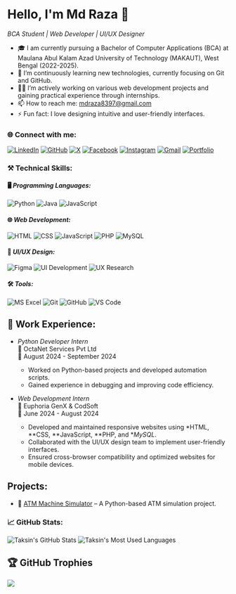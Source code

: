 # Hello, I'm Md Raza 👋

*BCA Student | Web Developer | UI/UX Designer*

- 🎓 I am currently pursuing a Bachelor of Computer Applications (BCA) at Maulana Abul Kalam Azad University of Technology (MAKAUT), West Bengal (2022-2025).
- 🌱 I’m continuously learning new technologies, currently focusing on Git and GitHub.
- 👨‍💻 I’m actively working on various web development projects and gaining practical experience through internships.
- 📫 How to reach me: [mdraza8397@gmail.com](mailto:mdraza8397@gmail.com)
- ⚡ Fun fact: I love designing intuitive and user-friendly interfaces.

### 🌐 Connect with me:
[![LinkedIn](https://img.shields.io/badge/LinkedIn-%230077B5.svg?style=for-the-badge&logo=linkedin&logoColor=white)](https://www.linkedin.com/in/md-raza01/)
[![GitHub](https://img.shields.io/badge/GitHub-%23121011.svg?style=for-the-badge&logo=github&logoColor=white)](https://github.com/mdraza77)
[![X](https://img.shields.io/badge/X-%231DA1F2.svg?style=for-the-badge&logo=x&logoColor=white)](https://x.com/MdRaza01)
[![Facebook](https://img.shields.io/badge/Facebook-%231877F2.svg?style=for-the-badge&logo=facebook&logoColor=white)](https://facebook.com)
[![Instagram](https://img.shields.io/badge/Instagram-%23E4405F.svg?style=for-the-badge&logo=instagram&logoColor=white)](https://www.instagram.com)
[![Gmail](https://img.shields.io/badge/Gmail-D14836?style=for-the-badge&logo=gmail&logoColor=white)](mailto:mdraza8397@gmail.com)
[![Portfolio](https://img.shields.io/badge/Portfolio-%23000000.svg?style=for-the-badge&logo=netlify&logoColor=white)](https://mdraza77.github.io/Portfolio/)


### ⚒ Technical Skills:

#### 🖥 *Programming Languages:*
![Python](https://img.shields.io/badge/Python-%233776AB.svg?style=for-the-badge&logo=python&logoColor=white)
![Java](https://img.shields.io/badge/Java-%23ED8B00.svg?style=for-the-badge&logo=java&logoColor=white)
![JavaScript](https://img.shields.io/badge/JavaScript-%23F7DF1E.svg?style=for-the-badge&logo=javascript&logoColor=black)

#### 🌐 *Web Development:*
![HTML](https://img.shields.io/badge/HTML-%23E34F26.svg?style=for-the-badge&logo=html5&logoColor=white)
![CSS](https://img.shields.io/badge/CSS-%231572B6.svg?style=for-the-badge&logo=css3&logoColor=white)
![JavaScript](https://img.shields.io/badge/JavaScript-%23F7DF1E.svg?style=for-the-badge&logo=javascript&logoColor=black)
![PHP](https://img.shields.io/badge/PHP-%23777BB4.svg?style=for-the-badge&logo=php&logoColor=white)
![MySQL](https://img.shields.io/badge/MySQL-%2300f.svg?style=for-the-badge&logo=mysql&logoColor=white)

#### 🎨 *UI/UX Design:*
![Figma](https://img.shields.io/badge/Figma-%2300D1FF.svg?style=for-the-badge&logo=figma&logoColor=white)
![UI Development](https://img.shields.io/badge/UI%20Development-%2300D1FF.svg?style=for-the-badge&logo=uxpin&logoColor=white)
![UX Research](https://img.shields.io/badge/UX%20Research-%23F24E1E.svg?style=for-the-badge&logo=figma&logoColor=white)

#### 🛠 *Tools:*
![MS Excel](https://img.shields.io/badge/MS_Excel-%23217346.svg?style=for-the-badge&logo=microsoft-excel&logoColor=white)
![Git](https://img.shields.io/badge/Git-%23F05033.svg?style=for-the-badge&logo=git&logoColor=white)
![GitHub](https://img.shields.io/badge/GitHub-%23121011.svg?style=for-the-badge&logo=github&logoColor=white)
![VS Code](https://img.shields.io/badge/VS%20Code-%23007ACC.svg?style=for-the-badge&logo=visual-studio-code&logoColor=white)

## 💼 Work Experience:

- *Python Developer Intern*  
  🏢 OctaNet Services Pvt Ltd  
  📅 August 2024 - September 2024  
  - Worked on Python-based projects and developed automation scripts.
  - Gained experience in debugging and improving code efficiency.

- *Web Development Intern*  
  🏢 Euphoria GenX & CodSoft  
  📅 June 2024 - August 2024  
  - Developed and maintained responsive websites using *HTML, **CSS, **JavaScript, **PHP, and **MySQL*.
  - Collaborated with the UI/UX design team to implement user-friendly interfaces.
  - Ensured cross-browser compatibility and optimized websites for mobile devices.

## Projects:
- 🏧 [ATM Machine Simulator](https://github.com/taksinraja/ATM-simulator) – A Python-based ATM simulation project.

### 📈 GitHub Stats:
![Taksin's GitHub Stats](https://github-readme-stats.vercel.app/api?username=taksinraja&show_icons=true&theme=radical) ![Taksin's Most Used Languages](https://github-readme-stats.vercel.app/api/top-langs/?username=taksinraja&theme=radical&layout=compact)

## 🏆 GitHub Trophies
![](https://github-profile-trophy.vercel.app/?username=taksinraja&theme=radical&no-frame=false&no-bg=true&margin-w=4)
